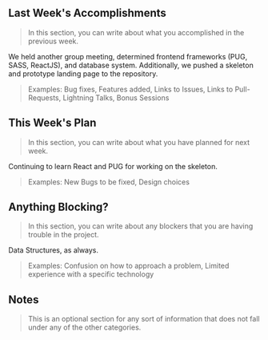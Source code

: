 ## Last Week's Accomplishments

> In this section, you can write about what you accomplished in the previous week.

We held another group meeting, determined frontend frameworks (PUG, SASS, ReactJS), and database system. Additionally, we pushed a skeleton and prototype landing page to the repository.

> Examples:
> Bug fixes, Features added, Links to Issues, Links to Pull-Requests, Lightning Talks, Bonus Sessions

## This Week's Plan

> In this section, you can write about what you have planned for next week.

Continuing to learn React and PUG for working on the skeleton.

> Examples: New Bugs to be fixed, Design choices

## Anything Blocking?

> In this section, you can write about any blockers that you are having trouble in the project.

Data Structures, as always.

> Examples: Confusion on how to approach a problem, Limited experience with a specific technology

## Notes

> This is an optional section for any sort of information that does not fall under any of the other categories.
